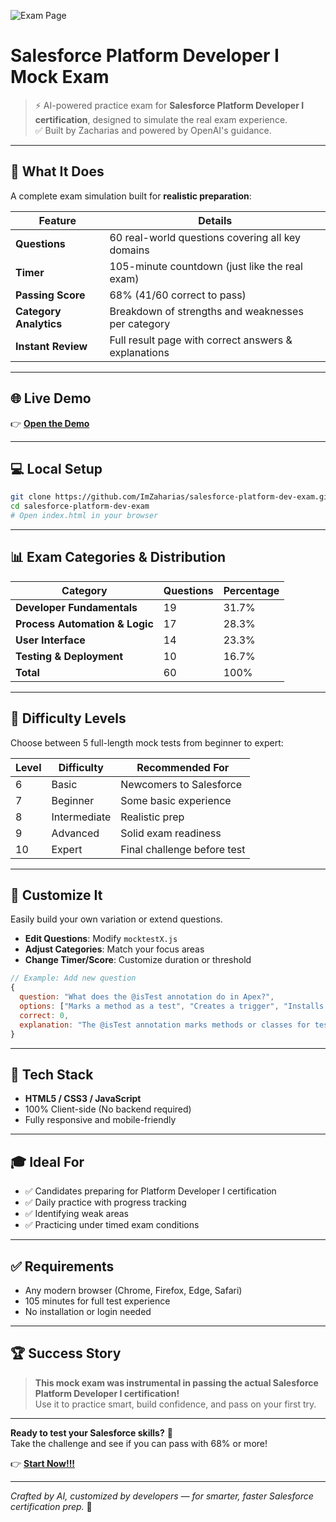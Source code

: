 ![Exam Page](https://github.com/ImZaharias/Salesforce-Platform-Developer-I-Mock-Exam/blob/main/dev-i.png)

# Salesforce Platform Developer I Mock Exam

> ⚡️ AI-powered practice exam for **Salesforce Platform Developer I certification**, designed to simulate the real exam experience.  
> ✅ Built by Zacharias and powered by OpenAI's guidance.

---

## 🎯 What It Does

A complete exam simulation built for **realistic preparation**:

| Feature               | Details                                                  |
|-----------------------|----------------------------------------------------------|
| **Questions**          | 60 real-world questions covering all key domains         |
| **Timer**              | 105-minute countdown (just like the real exam)           |
| **Passing Score**      | 68% (41/60 correct to pass)                              |
| **Category Analytics** | Breakdown of strengths and weaknesses per category       |
| **Instant Review**     | Full result page with correct answers & explanations     |

---

## 🌐 Live Demo

👉 **[Open the Demo](https://imzaharias.github.io/Salesforce-Platform-Developer-I-Mock-Exam/)**

---

## 💻 Local Setup

```bash
git clone https://github.com/ImZaharias/salesforce-platform-dev-exam.git
cd salesforce-platform-dev-exam
# Open index.html in your browser
```

---

## 📊 Exam Categories & Distribution

| Category                     | Questions | Percentage |
|-----------------------------|-----------|------------|
| **Developer Fundamentals**  | 19        | 31.7%      |
| **Process Automation & Logic** | 17     | 28.3%      |
| **User Interface**          | 14        | 23.3%      |
| **Testing & Deployment**    | 10        | 16.7%      |
| **Total**                   | 60        | 100%       |

---

## 🧪 Difficulty Levels

Choose between 5 full-length mock tests from beginner to expert:

| Level | Difficulty   | Recommended For             |
|-------|--------------|-----------------------------|
| 6     | Basic         | Newcomers to Salesforce     |
| 7     | Beginner      | Some basic experience       |
| 8     | Intermediate  | Realistic prep              |
| 9     | Advanced      | Solid exam readiness        |
| 10    | Expert        | Final challenge before test |

---

## 🔧 Customize It

Easily build your own variation or extend questions.

- **Edit Questions**: Modify `mocktestX.js`
- **Adjust Categories**: Match your focus areas
- **Change Timer/Score**: Customize duration or threshold

```js
// Example: Add new question
{
  question: "What does the @isTest annotation do in Apex?",
  options: ["Marks a method as a test", "Creates a trigger", "Installs data", "Deploys a class"],
  correct: 0,
  explanation: "The @isTest annotation marks methods or classes for testing purposes."
}
```

---

## 🧱 Tech Stack

- **HTML5 / CSS3 / JavaScript**
- 100% Client-side (No backend required)
- Fully responsive and mobile-friendly

---

## 🎓 Ideal For

- ✅ Candidates preparing for Platform Developer I certification
- ✅ Daily practice with progress tracking
- ✅ Identifying weak areas
- ✅ Practicing under timed exam conditions

---

## ✅ Requirements

- Any modern browser (Chrome, Firefox, Edge, Safari)
- 105 minutes for full test experience
- No installation or login needed

---

## 🏆 Success Story

> **This mock exam was instrumental in passing the actual Salesforce Platform Developer I certification!**  
> Use it to practice smart, build confidence, and pass on your first try.

---

**Ready to test your Salesforce skills?** 🎯  
Take the challenge and see if you can pass with 68% or more!

👉 **[Start Now!!!](https://imzaharias.github.io/Salesforce-Platform-Developer-I-Mock-Exam/)**

---

*Crafted by AI, customized by developers — for smarter, faster Salesforce certification prep.* 🚀
